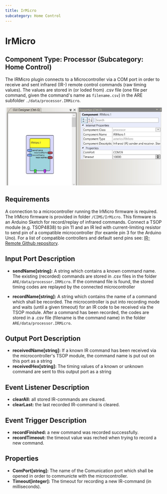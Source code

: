 ```yaml
---
title: IrMicro
subcategory: Home Control
---
```


# IrMicro

## Component Type: Processor (Subcategory: Home Control)

The IRMicro plugin connects to a Microcontroller via a COM port in order to receive and sent infrared (IR-) remote control commands (raw timing values).
The values are stored in (or loded from) .csv file (one file per command, given the command's name as `filename.csv`) in the ARE subfolder `./data/processor.IRMicro`.

![Screenshot: IrMicro plugin](./img/irmicro.jpg "Screenshot: IrMicro plugin")

## Requirements

A connection to a microcontroller running the IrMicro firmware is required.
The IrMicro firmware is provided in folder `/CIMS/IrMicro`.
This firmware is an Arduino Sketch for record/replay of infrared commands.
Connect a TSOP module (e.g. TSOP4838) to pin 11 and an IR led with current-limiting resistor to send pin of a compatible microcontroller (for examle pin 3 for the Arduino Uno).
For a list of compatible controllers and default send pins see: [IR-Remote Github repository][1].

## Input Port Description

- **sendName\[string\]:** A string which contains a known command name. The existing (recorded) commands are stored in .csv files in the folder `ARE/data/processor.IRMicro`. If the command file is found, the stored timing codes are replayed by the connected microcontroller

- **recordName\[string\]:** A string which contains the name of a command which shall be recorded. The microcontroller is put into recording mode and waits (until a given timeout) for an IR code to be received via the TSOP module. After a command has been recorded, the codes are stored in a .csv file (filename is the command name) in the folder `ARE/data/processor.IRMicro`.

## Output Port Description

- **receivedName\[string\]:** If a known IR command has been received via the microcontroller's TSOP module, the command name is put out on this port as a string
- **receivedHex\[string\]:** The timing values of a known or unknown command are sent to this output port as a string

## Event Listener Description

- **clearAll:** all stored IR-commands are cleared.
- **clearLast:** the last recorded IR-command is cleared.

## Event Trigger Description

- **recordFinished:** a new command was recorded successfully.
- **recordTimeout:** the timeout value was reched when trying to record a new command.

## Properties

- **ComPort\[string\]:** The name of the Comunication port which shall be opened in order to communicte with the microcontroller.
- **Timeout\[integer\]:** The timeout for recording a new IR-command (in milliseconds).

[1]: https://github.com/z3t0/Arduino-IRremote
